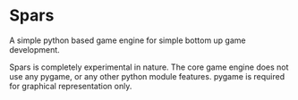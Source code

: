 # Spars
A simple python based game engine for simple bottom up game development.

Spars is completely experimental in nature. The core game engine does not use any pygame, or any other python module features.
pygame is required for graphical representation only.
